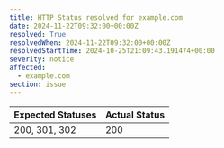 ```yaml
---
title: HTTP Status resolved for example.com
date: 2024-11-22T09:32:00+00:00Z
resolved: True
resolvedWhen: 2024-11-22T09:32:00+00:00Z
resolvedStartTime: 2024-10-25T21:09:43.191474+00:00
severity: notice
affected:
  - example.com
section: issue
---
```


| Expected Statuses | Actual Status  |
|-------------------|----------------|
| 200, 301, 302 | 200 |
